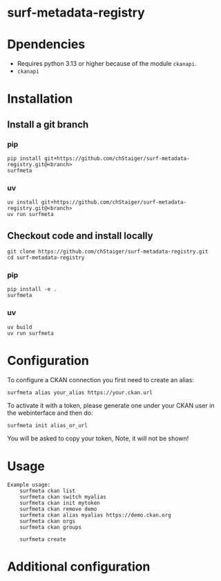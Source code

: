 # surf-metadata-registry

# Dpendencies

- Requires python 3.13 or higher because of the module `ckanapi`.
- `ckanapi`

# Installation

## Install a git branch

### pip

```
pip install git+https://github.com/chStaiger/surf-metadata-registry.git@<branch>
surfmeta
````

### uv

```
uv install git+https://github.com/chStaiger/surf-metadata-registry.git@<branch>
uv run surfmeta
```

## Checkout code and install locally

```
git clone https://github.com/chStaiger/surf-metadata-registry.git
cd surf-metadata-registry
```

### pip

```
pip install -e .
surfmeta
```

### uv

```
uv build
uv run surfmeta
```

# Configuration
To configure a CKAN connection you first need to create an alias:

```
surfmeta alias your_alias https://your.ckan.url
```

To activate it with a token, please generate one under your CKAN user in the webinterface and then do:

```
surfmeta init alias_or_url
```
You will be asked to copy your token, Note, it will not be shown!

# Usage

```
Example usage:
    surfmeta ckan list
    surfmeta ckan switch myalias
    surfmeta ckan init mytoken
    surfmeta ckan remove demo
    surfmeta ckan alias myalias https://demo.ckan.org
    surfmeta ckan orgs
    surfmeta ckan groups

    surfmeta create
```

# Additional configuration
